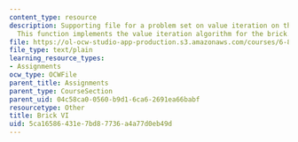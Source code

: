 ```yaml
---
content_type: resource
description: Supporting file for a problem set on value iteration on the double integrator.
  This function implements the value iteration algorithm for the brick.
file: https://ol-ocw-studio-app-production.s3.amazonaws.com/courses/6-832-underactuated-robotics-spring-2009/5ca16586431e7bd87736a4a77d0eb49d_brick_vi.m
file_type: text/plain
learning_resource_types:
- Assignments
ocw_type: OCWFile
parent_title: Assignments
parent_type: CourseSection
parent_uid: 04c58ca0-0560-b9d1-6ca6-2691ea66babf
resourcetype: Other
title: Brick VI
uid: 5ca16586-431e-7bd8-7736-a4a77d0eb49d
---
```

